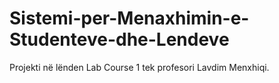 # Sistemi-per-Menaxhimin-e-Studenteve-dhe-Lendeve
Projekti në lënden Lab Course 1 tek profesori Lavdim Menxhiqi.
